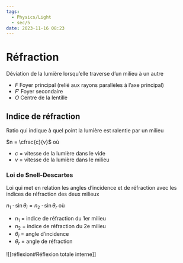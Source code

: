 ```yaml
---
tags:
  - Physics/Light
  - sec/5
date: 2023-11-16 08:23
---
```


# Réfraction

Déviation de la lumière lorsqu’elle traverse d’un milieu à un autre

- $F$ Foyer principal (relié aux rayons parallèles à l’axe principal)
- $F'$ Foyer secondaire
- $O$ Centre de la lentille

## Indice de réfraction

Ratio qui indique à quel point la lumière est ralentie par un milieu

$n = \cfrac{c}{v}$ où

- $c$ = vitesse de la lumière dans le vide
- $v$ = vitesse de la lumière dans le milieu

### Loi de Snell-Descartes

Loi qui met en relation les angles d’incidence et de réfraction avec les indices de réfraction des deux milieux

$n_1\cdot\sin\theta_i = n_2\cdot\sin\theta_r$ où

- $n_1$ = indice de réfraction du 1er milieu
- $n_2$ = indice de réfraction du 2e milieu
- $\theta_i$ = angle d’incidence
- $\theta_r$ = angle de réfraction

![[réflexion#Réflexion totale interne]]